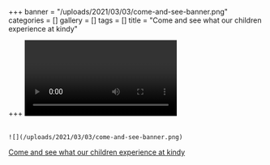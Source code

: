 +++
banner = "/uploads/2021/03/03/come-and-see-banner.png"
categories = []
gallery = []
tags = []
title = "Come and see what our children experience at kindy"

+++
<video controls autoplay>
  <source src="https://drive.google.com/file/d/1FRfX1hKV83QS-stYSxzGKnDHAvzIu6Tn/view?usp=sharing" type="video/mp4">
  Your browser does not support this video tag.
</video>

                                                                           ![](/uploads/2021/03/03/come-and-see-banner.png)               



<a href="https://drive.google.com/file/d/1FRfX1hKV83QS-stYSxzGKnDHAvzIu6Tn/view?usp=sharing"> Come and see what our children experience at kindy</a>